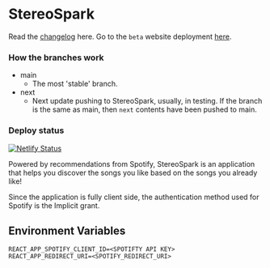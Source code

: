 # StereoSpark

Read the [changelog](./src/CHANGELOG.md) here.
Go to the `beta` website deployment [here](https://next--StereoSpark.netlify.app/).

### How the branches work
-   main
    -   The most 'stable' branch.
-   next
    -   Next update pushing to StereoSpark, usually, in testing. If the branch is the same as main, then `next` contents have been pushed to main.

### Deploy status
[![Netlify Status](https://api.netlify.com/api/v1/badges/583fef5b-fa3f-4df3-af2f-3f53419dbc50/deploy-status)](https://app.netlify.com/sites/StereoSpark/deploys)

Powered by recommendations from Spotify, StereoSpark is an application that helps you discover the songs you like based on the songs you already like!



Since the application is fully client side, the authentication method used for Spotify is the Implicit grant.

## Environment Variables
```
REACT_APP_SPOTIFY_CLIENT_ID=<SPOTIFTY API KEY>
REACT_APP_REDIRECT_URI=<SPOTIFY_REDIRECT_URI>
```